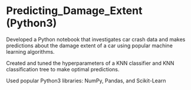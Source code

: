 # Predicting_Damage_Extent (Python3)

Developed a Python notebook that investigates car crash data and makes predictions about the damage extent of a car using popular machine learning algorithms.

Created and tuned the hyperparameters of a KNN classifier and KNN classification tree to make optimal predictions.

Used popular Python3 libraries: NumPy, Pandas, and Scikit-Learn
